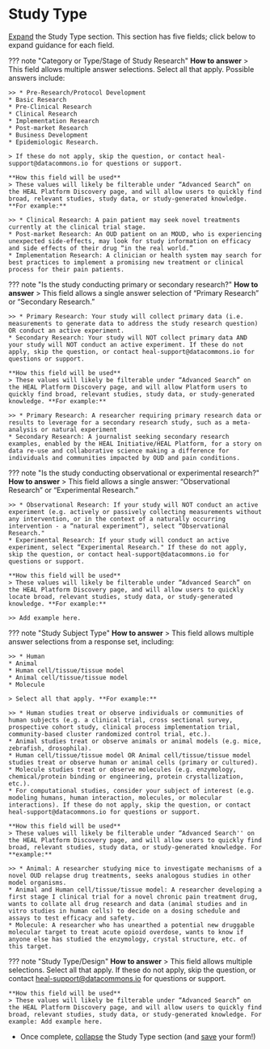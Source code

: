 # Study Type

[Expand](expand-or-collapse-cedar-form-section.md) the Study Type section. This section has five fields; click below to expand guidance for each field.
    
??? note "Category or Type/Stage of Study Research"
    **How to answer**
    > This field allows multiple answer selections. Select all that apply. Possible answers include:

    >> * Pre-Research/Protocol Development
    * Basic Research
    * Pre-Clinical Research
    * Clinical Research
    * Implementation Research
    * Post-market Research
    * Business Development
    * Epidemiologic Research.

    > If these do not apply, skip the question, or contact heal-support@datacommons.io for questions or support.

    **How this field will be used**
    > These values will likely be filterable under “Advanced Search” on the HEAL Platform Discovery page, and will allow users to quickly find broad, relevant studies, study data, or study-generated knowledge. **For example:**

    >> * Clinical Research: A pain patient may seek novel treatments currently at the clinical trial stage.
    * Post-market Research: An OUD patient on an MOUD, who is experiencing unexpected side-effects, may look for study information on efficacy and side effects of their drug “in the real world.”
    * Implementation Research: A clinician or health system may search for best practices to implement a promising new treatment or clinical process for their pain patients.

??? note "Is the study conducting primary or secondary research?"
    **How to answer**
    > This field allows a single answer selection of “Primary Research” or “Secondary Research.”

    >> * Primary Research: Your study will collect primary data (i.e. measurements to generate data to address the study research question) OR conduct an active experiment.
    * Secondary Research: Your study will NOT collect primary data AND your study will NOT conduct an active experiment. If these do not apply, skip the question, or contact heal-support@datacommons.io for questions or support.
    
    **How this field will be used**
    > These values will likely be filterable under “Advanced Search” on the HEAL Platform Discovery page, and will allow Platform users to quickly find broad, relevant studies, study data, or study-generated knowledge. **For example:**

    >> * Primary Research: A researcher requiring primary research data or results to leverage for a secondary research study, such as a meta-analysis or natural experiment
    * Secondary Research: A journalist seeking secondary research examples, enabled by the HEAL Initiative/HEAL Platform, for a story on data re-use and collaborative science making a difference for individuals and communities impacted by OUD and pain conditions.

??? note "Is the study conducting observational or experimental research?"
    **How to answer**
    > This field allows a single answer: “Observational Research” or “Experimental Research.”

    >> * Observational Research: If your study will NOT conduct an active experiment (e.g. actively or passively collecting measurements without any intervention, or in the context of a naturally occurring intervention - a “natural experiment”), select “Observational Research."
    * Experimental Research: If your study will conduct an active experiment, select “Experimental Research." If these do not apply, skip the question, or contact heal-support@datacommons.io for questions or support.
    
    **How this field will be used**
    > These values will likely be filterable under “Advanced Search” on the HEAL Platform Discovery page, and will allow users to quickly locate broad, relevant studies, study data, or study-generated knowledge. **For example:**

    >> Add example here.

??? note "Study Subject Type"
    **How to answer**
    > This field allows multiple answer selections from a response set, including:

    >> * Human
    * Animal
    * Human cell/tissue/tissue model
    * Animal cell/tissue/tissue model
    * Molecule

    > Select all that apply. **For example:**

    >> * Human studies treat or observe individuals or communities of human subjects (e.g. a clinical trial, cross sectional survey, prospective cohort study, clinical process implementation trial, community-based cluster randomized control trial, etc.).
    * Animal studies treat or observe animals or animal models (e.g. mice, zebrafish, drosophila).
    * Human cell/tissue/tissue model OR Animal cell/tissue/tissue model studies treat or observe human or animal cells (primary or cultured).
    * Molecule studies treat or observe molecules (e.g. enzymology, chemical/protein binding or engineering, protein crystallization, etc.).
    * For computational studies, consider your subject of interest (e.g. modeling humans, human interaction, molecules, or molecular interactions). If these do not apply, skip the question, or contact heal-support@datacommons.io for questions or support.
    
    **How this field will be used**
    > These values will likely be filterable under “Advanced Search'' on the HEAL Platform Discovery page, and will allow users to quickly find broad, relevant studies, study data, or study-generated knowledge. For **example:**

    >> * Animal: A researcher studying mice to investigate mechanisms of a novel OUD relapse drug treatments, seeks analogous studies in other model organisms.
    * Animal and Human cell/tissue/tissue model: A researcher developing a first stage I clinical trial for a novel chronic pain treatment drug, wants to collate all drug research and data (animal studies and in vitro studies in human cells) to decide on a dosing schedule and assays to test efficacy and safety.
    * Molecule: A researcher who has unearthed a potential new druggable molecular target to treat acute opioid overdose, wants to know if anyone else has studied the enzymology, crystal structure, etc. of this target.

??? note "Study Type/Design"
    **How to answer**
    > This field allows multiple selections. Select all that apply. If these do not apply, skip the question, or contact heal-support@datacommons.io for questions or support.
    
    **How this field will be used**
    > These values will likely be filterable under “Advanced Search” on the HEAL Platform Discovery page, and will allow users to quickly find broad, relevant studies, study data, or study-generated knowledge. For example: Add example here.

* Once complete, [collapse](expand-or-collapse-cedar-form-section.md) the Study Type section (and [save](save-cedar-form.md) your form!)
    

        